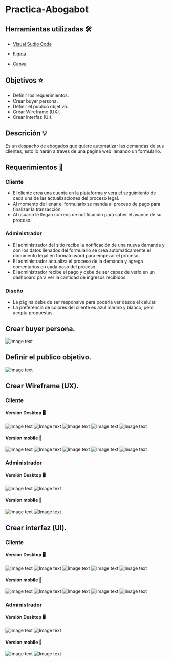 # Practica-Abogabot

## Herramientas utilizadas 🛠

- [Visual Sudio Code](https://code.visualstudio.com/)

- [Figma](https://figma.com)

- [Canva](https://canva.com)

## Objetivos ⭐

- Definir los requerimientos.
- Crear buyer persona.
- Definir el publico objetivo.
- Crear Wireframe (UX).
- Crear interfaz (UI).

## Descrición 💡

Es un despacho de abogados que quiere automatizar las demandas de sus clientes, esto lo harán a traves de una página web llenando un formulario.

## Requerimientos 📝

### Cliente

- El cliente crea una cuenta en la plataforma y verá el seguimiento de cada una de las actualizaciones del proceso legal.
- Al momento de llenar el formulario se manda al proceso de pago para finalizar la transacción.
- Al usuario le llegan correos de notificación para saber el avance de su proceso.

### Administrador

- El administrador del sitio recibe la notificación de una nueva demanda y con los datos llenados del formulario se crea automaticamente el documento legal en formato word para empezar el proceso.
- El administrador actualiza el proceso de la demanda y agrega comentarios en cada paso del proceso.
- El administrador recibe el pago y debe de ser capaz de verlo en un dashboard para ver la cantidad de ingresos recibidos.

### Diseño

- La página debe de ser responsive para poderla ver desde el celular.
- La preferencia de colores del cliente es azul marino y blanco, pero acepta propuestas.

## Crear buyer persona.

![Image text](https://github.com/JorgeGonzalez08/LaunchX-2022/blob/main/Front-End/Practica-Abogabot/img/Buyer_persona/Buyer_persona.png)

## Definir el publico objetivo.

![Image text](https://github.com/JorgeGonzalez08/LaunchX-2022/blob/main/Front-End/Practica-Abogabot/img/Publico_objetivo/Publico_objetivo.png)

## Crear Wireframe (UX).

### Cliente

#### Versión Desktop 🖥

![Image text](https://github.com/JorgeGonzalez08/LaunchX-2022/blob/main/Front-End/Practica-Abogabot/img/UX/Desktop/Desktop%20-%209.png)
![Image text](https://github.com/JorgeGonzalez08/LaunchX-2022/blob/main/Front-End/Practica-Abogabot/img/UX/Desktop/Desktop%20-%208.png)
![Image text](https://github.com/JorgeGonzalez08/LaunchX-2022/blob/main/Front-End/Practica-Abogabot/img/UX/Desktop/Desktop%20-%2010.png)
![Image text](https://github.com/JorgeGonzalez08/LaunchX-2022/blob/main/Front-End/Practica-Abogabot/img/UX/Desktop/Desktop%20-%2011.png)
![Image text](https://github.com/JorgeGonzalez08/LaunchX-2022/blob/main/Front-End/Practica-Abogabot/img/UX/Desktop/Desktop%20-%2012.png)

#### Version mobile 📱 

![Image text](https://github.com/JorgeGonzalez08/LaunchX-2022/blob/main/Front-End/Practica-Abogabot/img/UX/Mobile/iPhone%2014%20Pro%20-%209.png)
![Image text](https://github.com/JorgeGonzalez08/LaunchX-2022/blob/main/Front-End/Practica-Abogabot/img/UX/Mobile/iPhone%2014%20Pro%20-%208.png)
![Image text](https://github.com/JorgeGonzalez08/LaunchX-2022/blob/main/Front-End/Practica-Abogabot/img/UX/Mobile/iPhone%2014%20Pro%20-%2010.png)
![Image text](https://github.com/JorgeGonzalez08/LaunchX-2022/blob/main/Front-End/Practica-Abogabot/img/UX/Mobile/iPhone%2014%20Pro%20-%2011.png)
![Image text](https://github.com/JorgeGonzalez08/LaunchX-2022/blob/main/Front-End/Practica-Abogabot/img/UX/Mobile/iPhone%2014%20Pro%20-%2012.png)

### Administrador

#### Versión Desktop 🖥

![Image text](https://github.com/JorgeGonzalez08/LaunchX-2022/blob/main/Front-End/Practica-Abogabot/img/UX/Desktop/Desktop%20-%2013.png)
![Image text](https://github.com/JorgeGonzalez08/LaunchX-2022/blob/main/Front-End/Practica-Abogabot/img/UX/Desktop/Desktop%20-%2014.png)

#### Version mobile 📱 

![Image text](https://github.com/JorgeGonzalez08/LaunchX-2022/blob/main/Front-End/Practica-Abogabot/img/UX/Mobile/iPhone%2014%20Pro%20-%2013.png)
![Image text](https://github.com/JorgeGonzalez08/LaunchX-2022/blob/main/Front-End/Practica-Abogabot/img/UX/Mobile/iPhone%2014%20Pro%20-%2014.png)

## Crear interfaz (UI).

### Cliente

#### Versión Desktop 🖥

![Image text](https://github.com/JorgeGonzalez08/LaunchX-2022/blob/main/Front-End/Practica-Abogabot/img/UI/Desktop/Desktop%20-%202.png)
![Image text](https://github.com/JorgeGonzalez08/LaunchX-2022/blob/main/Front-End/Practica-Abogabot/img/UI/Desktop/Desktop%20-%201.png)
![Image text](https://github.com/JorgeGonzalez08/LaunchX-2022/blob/main/Front-End/Practica-Abogabot/img/UI/Desktop/Desktop%20-%203.png)
![Image text](https://github.com/JorgeGonzalez08/LaunchX-2022/blob/main/Front-End/Practica-Abogabot/img/UI/Desktop/Desktop%20-%204.png)
![Image text](https://github.com/JorgeGonzalez08/LaunchX-2022/blob/main/Front-End/Practica-Abogabot/img/UI/Desktop/Desktop%20-%205.png)

#### Version mobile 📱 

![Image text](https://github.com/JorgeGonzalez08/LaunchX-2022/blob/main/Front-End/Practica-Abogabot/img/UI/Mobile/iPhone%2014%20Pro%20-%202.png)
![Image text](https://github.com/JorgeGonzalez08/LaunchX-2022/blob/main/Front-End/Practica-Abogabot/img/UI/Mobile/iPhone%2014%20Pro%20-%201.png)
![Image text](https://github.com/JorgeGonzalez08/LaunchX-2022/blob/main/Front-End/Practica-Abogabot/img/UI/Mobile/iPhone%2014%20Pro%20-%205.png)
![Image text](https://github.com/JorgeGonzalez08/LaunchX-2022/blob/main/Front-End/Practica-Abogabot/img/UI/Mobile/iPhone%2014%20Pro%20-%206.png)
![Image text](https://github.com/JorgeGonzalez08/LaunchX-2022/blob/main/Front-End/Practica-Abogabot/img/UI/Mobile/iPhone%2014%20Pro%20-%207.png)


### Administrador

#### Versión Desktop 🖥

![Image text](https://github.com/JorgeGonzalez08/LaunchX-2022/blob/main/Front-End/Practica-Abogabot/img/UI/Desktop/Desktop%20-%206.png)
![Image text](https://github.com/JorgeGonzalez08/LaunchX-2022/blob/main/Front-End/Practica-Abogabot/img/UI/Desktop/Desktop%20-%207.png)

#### Version mobile 📱 

![Image text](https://github.com/JorgeGonzalez08/LaunchX-2022/blob/main/Front-End/Practica-Abogabot/img/UI/Mobile/iPhone%2014%20Pro%20-%203.png)
![Image text](https://github.com/JorgeGonzalez08/LaunchX-2022/blob/main/Front-End/Practica-Abogabot/img/UI/Mobile/iPhone%2014%20Pro%20-%204.png)

